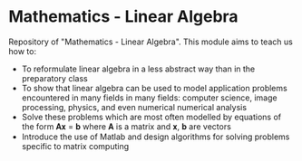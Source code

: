 # Mathematics - Linear Algebra

Repository of "Mathematics - Linear Algebra".
This module aims to teach us how to:
- To reformulate linear algebra in a less abstract way than in the preparatory class
- To show that linear algebra can be used to model application problems encountered in many fields
in many fields: computer science, image processing, physics, and even numerical
numerical analysis
- Solve these problems which are most often modelled by equations of the form
𝐀𝐱 = 𝐛 where 𝐀 is a matrix and 𝐱, 𝐛 are vectors
- Introduce the use of Matlab and design algorithms for solving
problems specific to matrix computing